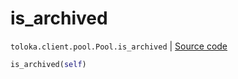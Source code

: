 # is_archived
`toloka.client.pool.Pool.is_archived` | [Source code](https://github.com/Toloka/toloka-kit/blob/v1.2.2/src/client/pool/__init__.py#L254)

```python
is_archived(self)
```

